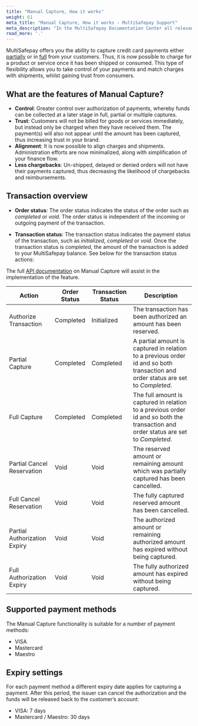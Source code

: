 ```yaml
---
title: "Manual Capture, How it works"
weight: 61
meta_title: "Manual Capture, How it works - MultiSafepay Support"
meta_description: "In the MultiSafepay Documentation Center all relevant information regarding our Plugins and API. As well as Support pages for Payment Method, Tools and General Questions. You can also find the contact details of our Support Team and Integration Team."
read_more: '.'
---
```


MultiSafepay offers you the ability to capture credit card payments either [partially](/tools/manual-capture/partial-capture/) or in [full](/tools/manual-capture/full-capture/) from your customers. Thus, it is now possible to charge for a product or service once it has been shipped or consumed. This type of flexibility allows you to take control of your payments and match charges with shipments, whilst gaining trust from consumers.

## What are the features of Manual Capture?
* **Control**: Greater control over authorization of payments, whereby funds can be collected at a later stage in full, partial or multiple captures.
* **Trust**: Customers will not be billed for goods or services immediately, but instead only be charged when they have received them. The payment(s) will also not appear until the amount has been captured, thus increasing trust in your brand.
* **Alignment**: It is now possible to align charges and shipments. Administration efforts are now minimalized, along with simplification of your finance flow.
* **Less chargebacks**: Un-shipped, delayed or denied orders will not have their payments captured, thus decreasing the likelihood of chargebacks and reimbursements.

## Transaction overview

* **Order status**: The order status indicates the status of the order such as _completed_ or _void_. The order status is independent of the incoming or outgoing payment of the transaction.

* **Transaction status**: The transaction status indicates the payment status of the transaction, such as _initialized_, _completed_ or _void_. Once the transaction status is _completed_, the amount of the transaction is added to your MultiSafepay balance.
See below for the transaction status actions:


The full [API documentation](/api/#manual-capture-authorization) on Manual Capture will assist in the implementation of the feature.

| Action                         | Order Status     | Transaction Status |   Description                                                      |
|--------------------------------|------------------|------------------|--------------------------------------------------------------------|
| Authorize Transaction          | Completed      | Initialized        | The transaction has been authorized an amount has been reserved.               |
| Partial Capture                | Completed        | Completed        | A partial amount is captured in relation to a previous order id and so both transaction and order status are set to _Completed_.            |
| Full Capture                   | Completed        | Completed        | The full amount is captured in relation to a previous order id and so both the transaction and order status are set to _Completed_.                                                                                                                | 
| Partial Cancel Reservation     | Void             | Void             | The reserved amount or remaining amount which was partially captured has been cancelled.                                                                                                                             |
| Full Cancel Reservation        | Void             | Void             | The fully captured reserved amount has been cancelled.                                                                                                                     |
| Partial Authorization Expiry   | Void             | Void             | The authorized amount or remaining authorized amount has expired without being captured.                                                                                                 |
| Full Authorization Expiry      | Void             | Void             | The fully authorized amount has expired without being captured.                                                                                      |

## Supported payment methods

The Manual Capture functionality is suitable for a number of payment methods:

* VISA
* Mastercard
* Maestro

## Expiry settings

For each payment method a different expiry date applies for capturing a payment. After this period, the issuer can cancel the authorization and the funds will be released back to the customer’s account:

* VISA: 7 days
* Mastercard / Maestro: 30 days


